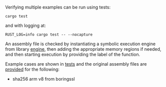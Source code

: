 Verifying multiple examples can be run using tests:

```cargo test```

and with logging at:

```RUST_LOG=info cargo test -- --nocapture```

An assembly file is checked by instantiating a symbolic execution engine from library [engine](src/engine.rs), then adding the appropriate memory regions if needed, and then starting execution by providing the label of the function.

Example cases are shown in [tests](tests/cli.rs) and the original assembly files are [provided](tests/asm-examples) for the following:
* sha256 arm v8 from boringssl
